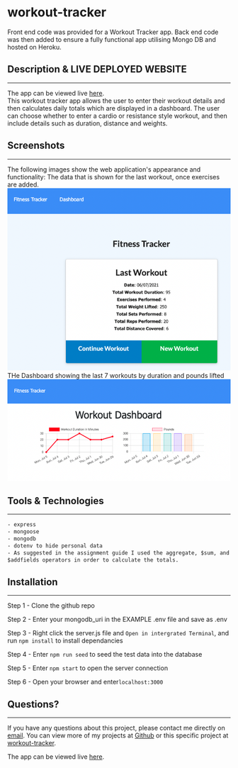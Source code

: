 # workout-tracker
Front end code was provided for a Workout Tracker app.  Back end code was then added to ensure a fully functional app utilising Mongo DB and hosted on Heroku.  

## Description & LIVE DEPLOYED WEBSITE
---
The app can be viewed live [here](https://workout-tracker-co.herokuapp.com/).  
This workout tracker app allows the user to enter their workout details and then calculates daily totals which are displayed in a dashboard.  The user can choose whether to enter a cardio or resistance style workout, and then include details such as duration, distance and weights.    

## Screenshots
---
The following images show the web application's appearance and functionality: 
The data that is shown for the last workout, once exercises are added. 
![Screenshot showing Last Workout](./screenshots/screenshot-last-workout.png)
THe Dashboard showing the last 7 workouts by duration and pounds lifted
![Screenshot showing Dashboard](./screenshots/screenshot-dashboard.png)

## Tools & Technologies
---
    - express
    - mongoose
    - mongodb
    - dotenv to hide personal data
    - As suggested in the assignment guide I used the aggregate, $sum, and $addfields operators in order to calculate the totals.  

## Installation
---
Step 1 - Clone the github repo

Step 2 - Enter your mongodb_uri in the EXAMPLE .env file and save as .env

Step 3 - Right click the server.js file and `Open in intergrated Terminal`, and run `npm install` to install dependancies

Step 4 - Enter `npm run seed` to seed the test data into the database

Step 5 - Enter `npm start` to open the server connection

Step 6 - Open your browser and enter`localhost:3000`

## Questions?
---
If you have any questions about this project, please contact me directly on [email](mailto:catormerod@gmail.com). You can view more of my projects at [Github](https://github.com/catormerod) or this specific project at [workout-tracker](https://github.com/CatOrmerod/workout-tracker). 

The app can be viewed live [here](https://workout-tracker-co.herokuapp.com/). 
